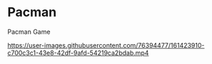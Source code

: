 # Pacman
Pacman Game



https://user-images.githubusercontent.com/76394477/161423910-c700c3c1-43e8-42df-9afd-54219ca2bdab.mp4

